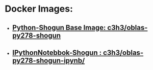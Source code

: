# Docker Images:

- ## [Python-Shogun Base Image: c3h3/oblas-py278-shogun](https://registry.hub.docker.com/u/c3h3/oblas-py278-shogun/)
- ## [IPythonNotebbok-Shogun : c3h3/oblas-py278-shogun-ipynb/](https://registry.hub.docker.com/u/c3h3/oblas-py278-shogun-ipynb/)
